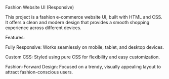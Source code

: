 Fashion Website UI (Responsive)


This project is a fashion e-commerce website UI, built with HTML and CSS. It offers a clean and modern design that provides a smooth shopping experience across different devices.

Features:

Fully Responsive: Works seamlessly on mobile, tablet, and desktop devices.

Custom CSS: Styled using pure CSS for flexibility and easy customization.

Fashion-Forward Design: Focused on a trendy, visually appealing layout to attract fashion-conscious users.
